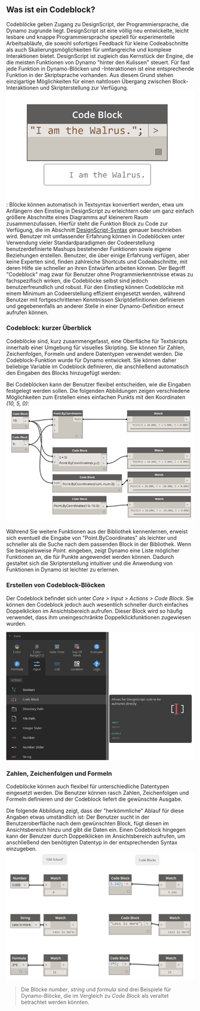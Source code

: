 

## Was ist ein Codeblock?

Codeblöcke geben Zugang zu DesignScript, der Programmiersprache, die Dynamo zugrunde liegt. DesignScript ist eine völlig neu entwickelte, leicht lesbare und knappe Programmiersprache speziell für experimentelle Arbeitsabläufe, die sowohl sofortiges Feedback für kleine Codeabschnitte als auch Skalierungsmöglichkeiten für umfangreiche und komplexe Interaktionen bietet. DesignScript ist zugleich das Kernstück der Engine, die die meisten Funktionen von Dynamo "hinter den Kulissen" steuert. Für fast jede Funktion in Dynamo-Blöcken und -Interaktionen ist eine entsprechende Funktion in der Skriptsprache vorhanden. Aus diesem Grund stehen einzigartige Möglichkeiten für einen nahtlosen Übergang zwischen Block-Interaktionen und Skripterstellung zur Verfügung. ![Codeblock – Einführung](images/7-1/daisy.png): Blöcke können automatisch in Textsyntax konvertiert werden, etwa um Anfängern den Einstieg in DesignScript zu erleichtern oder um ganz einfach größere
Abschnitte eines Diagramms auf kleinerem Raum zusammenzufassen. Hierfür steht die Funktion Block zu Code zur Verfügung, die im Abschnitt [DesignScript-Syntax](7-2_Design-Script-syntax.md) genauer beschrieben wird. Benutzer mit umfassender Erfahrung können in Codeblöcken unter Verwendung vieler Standardparadigmen der Codeerstellung benutzerdefinierte Mashups bestehender Funktionen sowie eigene Beziehungen erstellen. Benutzer, die über einige Erfahrung verfügen, aber keine Experten sind, finden zahlreiche Shortcuts und Codeabschnitte, mit deren Hilfe sie schneller an ihren Entwürfen arbeiten können. Der Begriff "Codeblock" mag zwar für Benutzer ohne Programmierkenntnisse etwas zu fachspezifisch wirken, die Codeblöcke selbst sind jedoch benutzerfreundlich und robust. Für den Einstieg können Codeblöcke mit einem Minimum an Codeerstellung effizient eingesetzt werden, während Benutzer mit fortgeschrittenen Kenntnissen Skriptdefinitionen definieren und
gegebenenfalls an anderer Stelle in einer Dynamo-Definition erneut aufrufen können.

### Codeblock: kurzer Überblick

Codeblöcke sind, kurz zusammengefasst, eine Oberfläche für Textskripts innerhalb einer Umgebung für visuelles Skripting. Sie können für Zahlen, Zeichenfolgen, Formeln und andere Datentypen verwendet werden. Die Codeblock-Funktion wurde für Dynamo entwickelt. Sie können daher beliebige Variable im Codeblock definieren, die anschließend automatisch den Eingaben des Blocks hinzugefügt werden:

Bei Codeblöcken kann der Benutzer flexibel entscheiden, wie die Eingaben festgelegt werden sollen. Die folgenden Abbildungen zeigen verschiedene Möglichkeiten zum Erstellen eines einfachen Punkts mit den Koordinaten *(10, 5, 0)*: ![Flexibility](images/7-2/flexibility.png)

Während Sie weitere Funktionen aus der Bibliothek kennenlernen, erweist sich eventuell die Eingabe von "Point.ByCoordinates" als leichter und schneller als die Suche nach dem passenden Block in der Bibliothek. Wenn Sie beispielsweise *Point.* eingeben, zeigt Dynamo eine Liste möglicher Funktionen an, die für Punkte angewendet werden können. Dadurch gestaltet sich die Skripterstellung intuitiver und die Anwendung von Funktionen in Dynamo ist leichter zu erlernen.

### Erstellen von Codeblock-Blöcken

Der Codeblock befindet sich unter *Core > Input > Actions > Code Block*. Sie können den Codeblock jedoch auch wesentlich schneller durch einfaches Doppelklicken im Ansichtsbereich aufrufen. Dieser Block wird so häufig verwendet, dass ihm uneingeschränkte Doppelklickfunktionen zugewiesen wurden.

![Code Block Intro](images/7-1/uicb.png)

### Zahlen, Zeichenfolgen und Formeln

Codeblöcke können auch flexibel für unterschiedliche Datentypen eingesetzt werden. Die Benutzer können rasch Zahlen, Zeichenfolgen und Formeln definieren und der Codeblock liefert die gewünschte Ausgabe.

Die folgende Abbildung zeigt, dass der "herkömmliche" Ablauf für diese Angaben etwas umständlich ist: Der Benutzer sucht in der Benutzeroberfläche nach dem gewünschten Block, fügt diesen im Ansichtsbereich hinzu und gibt die Daten ein. Einen Codeblock hingegen kann der Benutzer durch Doppelklicken im Ansichtsbereich aufrufen, um anschließend den benötigten Datentyp in der entsprechenden Syntax einzugeben. ![Obsolete Nodes](images/7-3/obsolete01.png)

> Die Blöcke *number*, *string* und *formula* sind drei Beispiele für Dynamo-Blöcke, die im Vergleich zu *Code Block* als veraltet betrachtet werden könnten.

